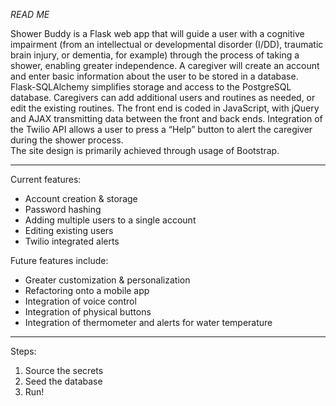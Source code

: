 *READ ME*


Shower Buddy is a Flask web app that will guide a user with a cognitive impairment (from an intellectual or developmental disorder (I/DD), traumatic brain injury, or dementia, for example) through the process of taking a shower, enabling greater independence. 
A caregiver will create an account and enter basic information about the user to be stored in a database. Flask-SQLAlchemy simplifies storage and access to the PostgreSQL database. Caregivers can add additional users and routines as needed, or edit the existing routines. 
The front end is coded in JavaScript, with jQuery and AJAX transmitting data between the front and back ends. Integration of the Twilio API allows a user to press a “Help” button to alert the caregiver during the shower process.  
The site design is primarily achieved through usage of Bootstrap.

**************************************************
Current features:
- Account creation & storage
- Password hashing 
- Adding multiple users to a single account
- Editing existing users
- Twilio integrated alerts

Future features include: 
- Greater customization & personalization
- Refactoring onto a mobile app
- Integration of voice control
- Integration of physical buttons
- Integration of thermometer and alerts for water temperature


 **************************************************
 Steps: 
1. Source the secrets
2. Seed the database
3. Run!
